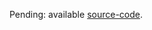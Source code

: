 Pending: available [source-code](http://code.google.com/p/specrunner/source/browse/#git%2Ftrunk%2Fspecrunner-htmlunit).